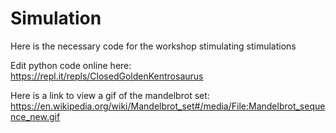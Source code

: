 # Simulation
Here is the necessary code for the workshop stimulating stimulations

Edit python code online here: https://repl.it/repls/ClosedGoldenKentrosaurus

Here is a link to view a gif of the mandelbrot set: https://en.wikipedia.org/wiki/Mandelbrot_set#/media/File:Mandelbrot_sequence_new.gif

